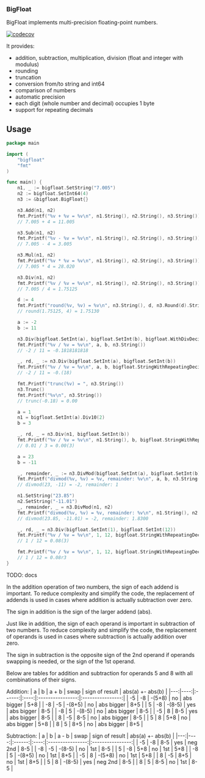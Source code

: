 ### BigFloat

BigFloat implements multi-precision floating-point numbers.

[![codecov](https://codecov.io/gh/tihomirmagdic/bigfloat/graph/badge.svg?token=PTXHUP5GKZ)](https://codecov.io/gh/tihomirmagdic/bigfloat)

It provides:
- addition, subtraction, multiplication, division (float and integer with modulus)
- rounding
- truncation
- conversion from/to string and int64
- comparison of numbers
- automatic precision
- each digit (whole number and decimal) occupies 1 byte
- support for repeating decimals

## Usage

```go
package main

import (
	"bigfloat"
	"fmt"
)

func main() {
	n1, _ := bigfloat.SetString("7.005")
	n2 := bigfloat.SetInt64(4)
	n3 := &bigfloat.BigFloat{}

	n3.Add(n1, n2)
	fmt.Printf("%v + %v = %v\n", n1.String(), n2.String(), n3.String())
	// 7.005 + 4 = 11.005

	n3.Sub(n1, n2)
	fmt.Printf("%v - %v = %v\n", n1.String(), n2.String(), n3.String())
	// 7.005 - 4 = 3.005

	n3.Mul(n1, n2)
	fmt.Printf("%v * %v = %v\n", n1.String(), n2.String(), n3.String())
	// 7.005 * 4 = 28.020

	n3.Div(n1, n2)
	fmt.Printf("%v / %v = %v\n", n1.String(), n2.String(), n3.String())
	// 7.005 / 4 = 1.75125

	d := 4
	fmt.Printf("round(%v, %v) = %v\n", n3.String(), d, n3.Round(d).String())
	// round(1.75125, 4) = 1.75130

	a := -2
	b := 11

	n3.Div(bigfloat.SetInt(a), bigfloat.SetInt(b), bigfloat.WithDivDecimalPlaces(10))
	fmt.Printf("%v / %v = %v\n", a, b, n3.String())
	// -2 / 11 = -0.1818181818

	_, rd, _ := n3.Div(bigfloat.SetInt(a), bigfloat.SetInt(b))
	fmt.Printf("%v / %v = %v\n", a, b, bigfloat.StringWithRepeatingDecimals(n3, rd))
	// -2 / 11 = -0.(18)

	fmt.Printf("trunc(%v) = ", n3.String())
	n3.Trunc()
	fmt.Printf("%v\n", n3.String())
	// trunc(-0.18) = 0.00

	a = 1
	n1 = bigfloat.SetInt(a).Div10(2)
	b = 3

	_, rd, _ = n3.Div(n1, bigfloat.SetInt(b))
	fmt.Printf("%v / %v = %v\n", n1.String(), b, bigfloat.StringWithRepeatingDecimals(n3, rd))
	// 0.01 / 3 = 0.00(3)

	a = 23
	b = -11

	_, remainder, _ := n3.DivMod(bigfloat.SetInt(a), bigfloat.SetInt(b))
	fmt.Printf("divmod(%v, %v) = %v, remainder: %v\n", a, b, n3.String(), remainder.String())
	// divmod(23, -11) = -2, remainder: 1

	n1.SetString("23.85")
	n2.SetString("-11.01")
	_, remainder, _ = n3.DivMod(n1, n2)
	fmt.Printf("divmod(%v, %v) = %v, remainder: %v\n", n1.String(), n2.String(), n3.String(), remainder.String())
	// divmod(23.85, -11.01) = -2, remainder: 1.8300

	_, rd, _ = n3.Div(bigfloat.SetInt(1), bigfloat.SetInt(12))
	fmt.Printf("%v / %v = %v\n", 1, 12, bigfloat.StringWithRepeatingDecimals(n3, rd))
	// 1 / 12 = 0.08(3)

	fmt.Printf("%v / %v = %v\n", 1, 12, bigfloat.StringWithRepeatingDecimals(n3, rd, bigfloat.WithRepeatingOptions("r", "")))
	// 1 / 12 = 0.08r3
}

```

TODO: docs

In the addition operation of two numbers, the sign of each addend is important. To reduce complexity and simplify the code, the replacement of addends is used in cases where addition is actually subtraction over zero.

The sign in addition is the sign of the larger addend (abs).

Just like in addition, the sign of each operand is important in subtraction of two numbers. To reduce complexity and simplify the code, the replacement of operands is used in cases where subtraction is actually addition over zero.

The sign in subtraction is the opposite sign of the 2nd operand if operands swapping is needed, or the sign of the 1st operand.

Below are tables for addition and subtraction for operands 5 and 8 with all combinations of their signs.

Addition:
| a  |  b  |  a + b | swap |  sign of result  | abs(a) +- abs(b) |
|---:|----:|:------:|:----:|:----------------:|:----------------:|
| -5 |  -8 | -(5+8) |  no  |     abs bigger   |          5+8     |
| -8 |  -5 | -(8+5) |  no  |     abs bigger   |          8+5     |
|  5 |  -8 | -(8-5) |  yes |     abs bigger   |          8-5     |
| -8 |   5 | -(8-5) |  no  |     abs bigger   |          8-5     |
| -5 |   8 |   8-5  |  yes |     abs bigger   |          8-5     |
|  8 |  -5 |   8-5  |  no  |     abs bigger   |          8-5     |
|  5 |   8 |   5+8  |  no  |     abs bigger   |          5+8     |
|  8 |   5 |   8+5  |  no  |     abs bigger   |          8+5     |

Subtraction:
| a  |   b |  a - b | swap |  sign of result  | abs(a) +- abs(b) |
|---:|----:|:------:|:----:|:----------------:|:----------------:|
| -5 |  -8 |   8-5  |  yes |      neg 2nd     |       8-5        |
| -8 |  -5 | -(8-5) |  no  |        1st       |       8-5        |
|  5 |  -8 |   5+8  |  no  |        1st       |       5+8        |
| -8 |   5 | -(8+5) |  no  |        1st       |       8+5        |
| -5 |   8 | -(5+8) |  no  |        1st       |       5+8        |
|  8 |  -5 |   8+5  |  no  |        1st       |       8+5        |
|  5 |   8 | -(8-5) |  yes |      neg 2nd     |       8-5        |
|  8 |   5 |   8-5  |  no  |        1st       |       8-5        |

